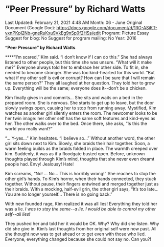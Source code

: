 # “Peer Pressure” by Richard Watts

Last Updated: February 21, 2021 4:48 AM
Month: 06 - June
Original Document (Google Doc): https://docs.google.com/document/d/1RG-ASiKT-vxnPKpI2Nb-gneRuKxu9VkEg9nSp0f2HSs/edit
Program: Picture Essay
Suggest for blog: No
Suggest for program mailing: No
Year: 2016

**“Peer Pressure” by Richard Watts**

****“I’m scared,” Kim said. “I don’t know if I can do this.” She had always listened to other people, but this time she was unsure. “What will it make me?” Everyone always told her to embrace her other side. To fit in, she needed to become stronger. She was too kind-hearted for this world. “But what if my other self is evil or corrupt? How can I be sure that I will remain the same person?” They all laughed at her question. They told her to grow up. Everything will be the same; everyone does it--don’t be a chicken.

Kim finally gives in and commits… She sits and waits on a bed in the prepared room. She is nervous. She starts to get up to leave, but the door slowly swings open, causing her to stop from running away. Mystified, Kim watches as another girl silently enters the room. The newcomer looks to be her twin image: her other self has the same soft features and kind-eyes as her. The other walks over to the bed. Once there, she asks, “Is this the world you really want?”

“... Y-yes…” Kim hesitates. “I believe so…” Without another word, the other girl sits down next to Kim. Slowly, she braids their hair together. Soon, a warm feeling builds as the braids folded in place. The warmth creeped over kim. Suddenly, it was as if a floodgate busted open. Before, unknown thoughts played through Kim’s mind, thoughts that she never even dreamt people had. Envy! Jealousy! Hate!

Kim screams, “No! … No… This is horribly wrong!” She reaches to stop the other girl’s hands. To Kim’s horror, when their hands connected, they stuck together. Without pause, their fingers entwined and merged together just as their braids. WIth a mocking, half-evil grin, the other girl says, “It’s too late… You are no longer yourself… There is no going back.”

With new founded rage, Kim realized it was all lies! Everything they told her was a lie. *I was to stay the same--a lie.* *I would be able to control my other self--all lies!*

They pushed her and told her it would be OK. Why? Why did she listen. Why did she give in. Kim’s last thoughts from her original self were now past. All she thought now was to get ahead or to get even with those who lied. Everyone, everything changed because she could not say no. Can you?!
